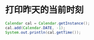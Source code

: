 # 打印昨天的当前时刻

```java
Calendar cal = Calendar.getInstance();  
cal.add(Calendar.DATE, -1);  
System.out.println(cal.getTime());  
```